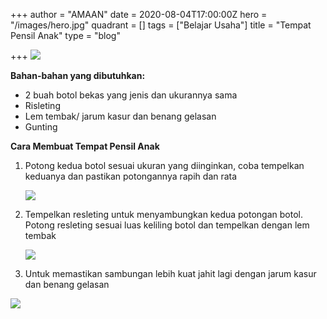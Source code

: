 +++
author = "AMAAN"
date = 2020-08-04T17:00:00Z
hero = "/images/hero.jpg"
quadrant = []
tags = ["Belajar Usaha"]
title = "Tempat Pensil Anak"
type = "blog"

+++
![](/images/1.jpg)

**Bahan-bahan yang dibutuhkan:**

* 2 buah botol bekas yang jenis dan ukurannya sama
* Risleting
* Lem tembak/ jarum kasur dan benang gelasan
* Gunting

**Cara Membuat Tempat Pensil Anak**

1. Potong kedua botol sesuai ukuran yang diinginkan, coba tempelkan keduanya dan pastikan potongannya rapih dan rata

   ![](/images/2.jpg)
2. Tempelkan resleting untuk menyambungkan kedua potongan botol. Potong resleting sesuai luas keliling botol dan tempelkan dengan lem tembak

   ![](/images/5.jpg)
3. Untuk memastikan sambungan lebih kuat jahit lagi dengan jarum kasur dan benang gelasan

![](/images/6.jpg)